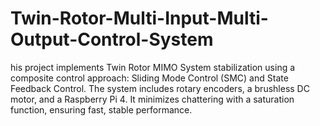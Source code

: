 # Twin-Rotor-Multi-Input-Multi-Output-Control-System
his project implements Twin Rotor MIMO System stabilization using a composite control approach: Sliding Mode Control (SMC) and State Feedback Control. The system includes rotary encoders, a brushless DC motor, and a Raspberry Pi 4. It minimizes chattering with a saturation function, ensuring fast, stable performance.
